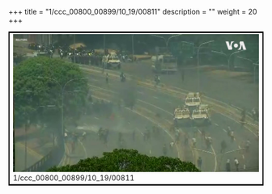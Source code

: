 +++
title = "1/ccc_00800_00899/10_19/00811"
description = ""
weight = 20
+++

<table style="border:2px solid black;max-width:800px;max-height:800px;" 
><tr><td>
<img class="center-fit-jpg"
src="/jpg_/aaa_20190430_NxaOmWaI8sI_00810.jpg">
1/ccc_00800_00899/10_19/00811
</img></td></tr></table>

